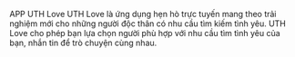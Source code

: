 APP UTH Love
UTH Love là ứng dụng hẹn hò trực tuyến mang theo trải nghiệm mới cho những người độc thân có nhu cầu tìm kiếm tình yêu. UTH Love cho phép bạn lựa chọn người phù hợp với nhu cầu tìm tình yêu của bạn, nhắn tin để trò chuyện cùng nhau.
